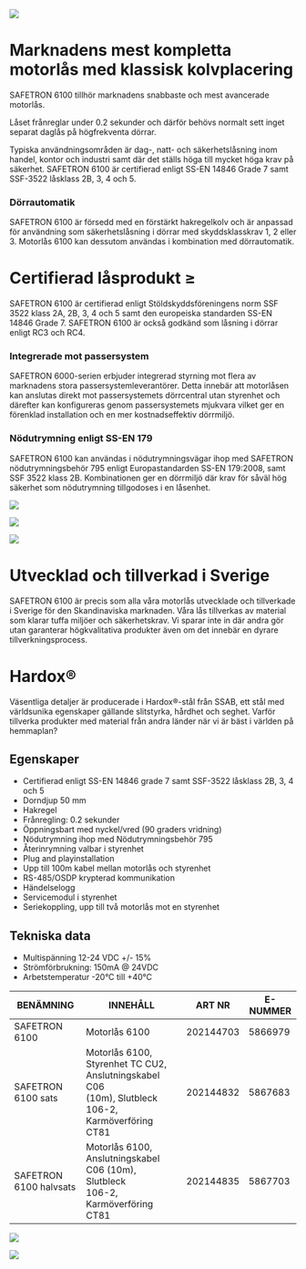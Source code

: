 ![](_page_0_Picture_0.jpeg)

# Marknadens mest kompletta motorlås med klassisk kolvplacering

SAFETRON 6100 tillhör marknadens snabbaste och mest avancerade motorlås.

Låset frånreglar under 0.2 sekunder och därför behövs normalt sett inget separat daglås på högfrekventa dörrar.

Typiska användningsområden är dag-, natt- och säkerhetslåsning inom handel, kontor och industri samt där det ställs höga till mycket höga krav på säkerhet. SAFETRON 6100 är certifierad enligt SS-EN 14846 Grade 7 samt SSF-3522 låsklass 2B, 3, 4 och 5.

### Dörrautomatik

SAFETRON 6100 är försedd med en förstärkt hakregelkolv och är anpassad för användning som säkerhetslåsning i dörrar med skyddsklasskrav 1, 2 eller 3. Motorlås 6100 kan dessutom användas i kombination med dörrautomatik.

# Certifierad låsprodukt ≥

SAFETRON 6100 är certifierad enligt Stöldskyddsföreningens norm SSF 3522 klass 2A, 2B, 3, 4 och 5 samt den europeiska standarden SS-EN 14846 Grade 7. SAFETRON 6100 är också godkänd som låsning i dörrar enligt RC3 och RC4.

### Integrerade mot passersystem

SAFETRON 6000-serien erbjuder integrerad styrning mot flera av marknadens stora passersystemleverantörer. Detta innebär att motorlåsen kan anslutas direkt mot passersystemets dörrcentral utan styrenhet och därefter kan konfigureras genom passersystemets mjukvara vilket ger en förenklad installation och en mer kostnadseffektiv dörrmiljö.

### Nödutrymning enligt SS-EN 179

SAFETRON 6100 kan användas i nödutrymningsvägar ihop med SAFETRON nödutrymningsbehör 795 enligt Europastandarden SS-EN 179:2008, samt SSF 3522 klass 2B. Kombinationen ger en dörrmiljö där krav för såväl hög säkerhet som nödutrymning tillgodoses i en låsenhet.

![](_page_0_Picture_14.jpeg)

![](_page_0_Picture_15.jpeg)

![](_page_1_Picture_0.jpeg)

# **Utvecklad och tillverkad i Sverige**

SAFETRON 6100 är precis som alla våra motorlås utvecklade och tillverkade i Sverige för den Skandinaviska marknaden. Våra lås tillverkas av material som klarar tuffa miljöer och säkerhetskrav. Vi sparar inte in där andra gör utan garanterar högkvalitativa produkter även om det innebär en dyrare tillverkningsprocess.

# **Hardox®**

Väsentliga detaljer är producerade i Hardox®-stål från SSAB, ett stål med världsunika egenskaper gällande slitstyrka, hårdhet och seghet. Varför tillverka produkter med material från andra länder när vi är bäst i världen på hemmaplan?

## **Egenskaper**

- Certifierad enligt SS-EN 14846 grade 7 samt SSF-3522 låsklass 2B, 3, 4 och 5
- Dorndjup 50 mm
- Hakregel
- Frånregling: 0.2 sekunder
- Öppningsbart med nyckel/vred (90 graders vridning)
- Nödutrymning ihop med Nödutrymningsbehör 795
- Återinrymning valbar i styrenhet
- Plug and playinstallation
- Upp till 100m kabel mellan motorlås och styrenhet
- RS-485/OSDP krypterad kommunikation
- Händelselogg
- Servicemodul i styrenhet
- Seriekoppling, upp till två motorlås mot en styrenhet

## **Tekniska data**

- Multispänning 12-24 VDC +/- 15%
- Strömförbrukning: 150mA @ 24VDC
- Arbetstemperatur -20°C till +40°C

| BENÄMNING              | INNEHÅLL                                                                                             | ART NR    | E-NUMMER |
|------------------------|------------------------------------------------------------------------------------------------------|-----------|----------|
| SAFETRON 6100          | Motorlås 6100                                                                                        | 202144703 | 5866979  |
| SAFETRON 6100 sats     | Motorlås 6100, Styrenhet TC CU2, Anslutningskabel C06<br>(10m), Slutbleck 106-2, Karmöverföring CT81 | 202144832 | 5867683  |
| SAFETRON 6100 halvsats | Motorlås 6100, Anslutningskabel C06 (10m), Slutbleck<br>106-2, Karmöverföring CT81                   | 202144835 | 5867703  |

![](_page_1_Figure_24.jpeg)

![](_page_1_Figure_25.jpeg)